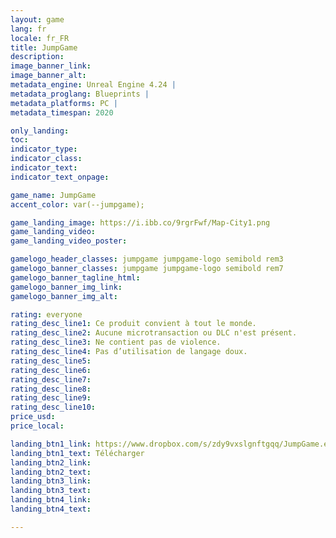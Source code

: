 ```yaml
---
layout: game
lang: fr
locale: fr_FR
title: JumpGame
description: 
image_banner_link:
image_banner_alt:
metadata_engine: Unreal Engine 4.24 |
metadata_proglang: Blueprints |
metadata_platforms: PC |
metadata_timespan: 2020

only_landing:
toc:
indicator_type:
indicator_class:
indicator_text:
indicator_text_onpage:

game_name: JumpGame
accent_color: var(--jumpgame);

game_landing_image: https://i.ibb.co/9rgrFwf/Map-City1.png
game_landing_video:
game_landing_video_poster:

gamelogo_header_classes: jumpgame jumpgame-logo semibold rem3
gamelogo_banner_classes: jumpgame jumpgame-logo semibold rem7
gamelogo_banner_tagline_html:
gamelogo_banner_img_link:
gamelogo_banner_img_alt:

rating: everyone
rating_desc_line1: Ce produit convient à tout le monde.
rating_desc_line2: Aucune microtransaction ou DLC n'est présent.
rating_desc_line3: Ne contient pas de violence.
rating_desc_line4: Pas d’utilisation de langage doux.
rating_desc_line5:
rating_desc_line6:
rating_desc_line7: 
rating_desc_line8: 
rating_desc_line9: 
rating_desc_line10: 
price_usd:
price_local:

landing_btn1_link: https://www.dropbox.com/s/zdy9vxslgnftgqq/JumpGame.exe?dl=0
landing_btn1_text: Télécharger
landing_btn2_link:
landing_btn2_text:
landing_btn3_link:
landing_btn3_text:
landing_btn4_link:
landing_btn4_text:

---
```

